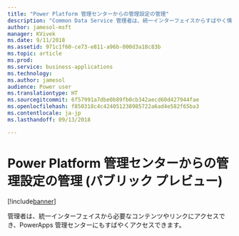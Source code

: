 ```yaml
---
title: "Power Platform 管理センターからの管理設定の管理"
description: "Common Data Service 管理者は、統一インターフェイスからすばやく情報にアクセスできます"
author: jamesol-msft
manager: KVivek
ms.date: 9/11/2018
ms.assetid: 971c1f60-ce73-e811-a96b-000d3a18c83b
ms.topic: article
ms.prod: 
ms.service: business-applications
ms.technology: 
ms.author: jamesol
audience: Power user
ms.translationtype: HT
ms.sourcegitcommit: 6f57991a7dbe0b89fb0cb342aecd60d427944fae
ms.openlocfilehash: f850318c4c424051238985722a6ad4e582f65ba3
ms.contentlocale: ja-jp
ms.lasthandoff: 09/13/2018

---
```

# <a name="manage-admin-settings-from-the-power-platform-admin-center-public-preview"></a>Power Platform 管理センターからの管理設定の管理 (パブリック プレビュー)


[!include[banner](../../includes/banner.md)]

管理者は、統一インターフェイスから必要なコンテンツやリンクにアクセスでき、PowerApps 管理センターにもすばやくアクセスできます。

